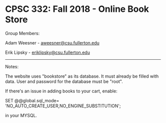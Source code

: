 # CPSC 332: Fall 2018 - Online Book Store

Group Members:

  Adam Weesner - aweesner@csu.fullerton.edu
  
  Erik Lipsky - eriklipsky@csu.fullerton.edu

---

Notes:
 
  The website uses "bookstore" as its database. It must already be filled with data. User and password for the database must be "root".
  
  If there's an issue in adding books to your cart, enable:
  
  SET @@global.sql_mode= 'NO_AUTO_CREATE_USER,NO_ENGINE_SUBSTITUTION'; 
  
  in your MYSQL.
